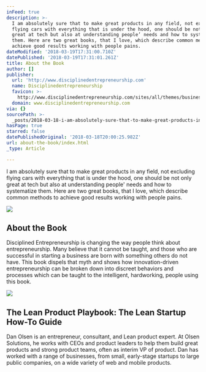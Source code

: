 ```yaml
---
inFeed: true
description: >-
  I am absolutely sure that to make great products in any field, not excluding
  flying cars with everything that is under the hood, one should be not only
  great at tech but also at understanding people’ needs and how to systematize
  them. Here are two great books, that I love, which describe common methods to
  achieve good results working with people pains.
dateModified: '2018-03-19T17:31:00.710Z'
datePublished: '2018-03-19T17:31:01.261Z'
title: About the Book
author: []
publisher:
  url: 'http://www.disciplinedentrepreneurship.com'
  name: Disciplinedentrepreneurship
  favicon: >-
    http://www.disciplinedentrepreneurship.com/sites/all/themes/business/favicon.ico
  domain: www.disciplinedentrepreneurship.com
via: {}
sourcePath: >-
  _posts/2018-03-18-i-am-absolutely-sure-that-to-make-great-products-in-any-fiel.md
hasPage: true
starred: false
datePublishedOriginal: '2018-03-18T20:00:25.982Z'
url: about-the-book/index.html
_type: Article

---
```

I am absolutely sure that to make great products in any field, not excluding flying cars with everything that is under the hood, one should be not only great at tech but also at understanding people' needs and how to systematize them. Here are two great books, that I love, which describe common methods to achieve good results working with people pains.

<article style=""><img src="https://s3-us-west-2.amazonaws.com/the-grid-img/p/454b22488701240cf63bb9033b081d842b73ec68.jpg" /><h1>About the Book</h1><p>Disciplined Entrepreneurship is changing the way people think about entrepreneurship. Many believe that it cannot be taught, and those who are successful in starting a business are born with something others do not have. This book dispels that myth and shows how innovation-driven entrepreneurship can be broken down into discreet behaviors and processes which can be taught to the intelligent, hardworking, people using this book.</p></article>

<article style=""><img src="https://imgflo.herokuapp.com/graph/2b2431f8e7ba7b0/7c6ee081a4e2b8ee9faea6c649a3d8a4/noop.jpg?input=http%3A%2F%2Fleanproductplaybook.com%2Fwp-content%2Fuploads%2Fsites%2F3%2F2015%2F05%2Fdan-olsen.jpg" /><h1>The Lean Product Playbook: The Lean Startup How-To Guide</h1><p>Dan Olsen is an entrepreneur, consultant, and Lean product expert. At Olsen Solutions, he works with CEOs and product leaders to help them build great products and strong product teams, often as interim VP of product. Dan has worked with a range of businesses, from small, early-stage startups to large public companies, on a wide variety of web and mobile products.</p></article>